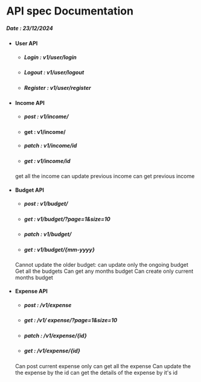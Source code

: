 # API spec Documentation

##### Date : 23/12/2024

- #### User API
    - ##### Login : v1/user/login
    - ##### Logout : v1/user/logout
    - ##### Register : v1/user/register

- #### Income API
    - ##### post : v1/income/
    - #### get : v1/income/
    - ##### patch : v1/income/id
    - ##### get : v1/income/id
    get all the income
    can update previous income
    can get previous income
- #### Budget API
    - ##### post : v1/budget/
    - ##### get : v1/budget/?page=1&size=10
    - ##### patch : v1/budget/
    - ##### get : v1/budget/{mm-yyyy}
    Cannot update the older budget: can update only the ongoing budget
    Get all the budgets
    Can get any months budget
    Can create only current months budget
- #### Expense API
    - ##### post : /v1/expense
    - ##### get : /v1/ expense/?page=1&size=10
    - ##### patch : /v1/expense/{id}
    - ##### get : /v1/expense/{id}
    Can post current expense only
    can get all the expense
    Can update the the expense by the id
    can get the details of the expense by it's id

   
